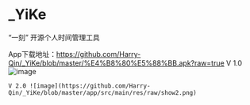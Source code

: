 # _YiKe
“一刻” 开源个人时间管理工具


App下载地址：https://github.com/Harry-Qin/_YiKe/blob/master/%E4%B8%80%E5%88%BB.apk?raw=true
V 1.0 ![image](https://github.com/Harry-Qin/_YiKe/blob/master/app/src/main/res/raw-zh-rCN/show1.png)
~~~~
V 2.0 ![image](https://github.com/Harry-Qin/_YiKe/blob/master/app/src/main/res/raw/show2.png)
 

